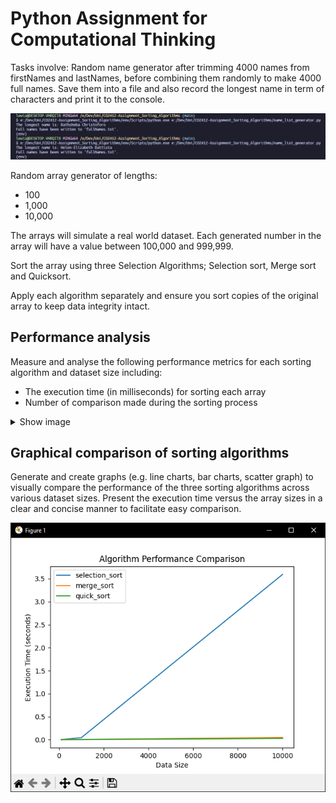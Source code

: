 # Python Assignment for Computational Thinking

Tasks involve:
Random name generator after trimming 4000 names from firstNames and lastNames, before combining them randomly to make 4000 full names. Save them into a file and also record the longest name in term of characters and print it to the console.

![Console output for generating 4000 full names from the two text files after trimming the first 4000 names](./images/Name_Generation_Output.png 'Console output for random name generation')

Random array generator of lengths:

- 100
- 1,000
- 10,000

The arrays will simulate a real world dataset. Each generated number in the array will have a value between 100,000 and 999,999.

Sort the array using three Selection Algorithms; Selection sort, Merge sort and Quicksort.

Apply each algorithm separately and ensure you sort copies of the original array to keep data integrity intact.

## Performance analysis

Measure and analyse the following performance metrics for each sorting algorithm and dataset size including:

- The execution time (in milliseconds) for sorting each array
- Number of comparison made during the sorting process

<details>
  <summary>Show image</summary>
    <img src="./images/Sorting_Execution_Times.png" title="Sorting algorithms execution times in console" alt="Algorithm sorting execution times printed to console" />
</details>

## Graphical comparison of sorting algorithms

Generate and create graphs (e.g. line charts, bar charts, scatter graph) to visually compare the performance of the three sorting algorithms across various dataset sizes.
Present the execution time versus the array sizes in a clear and concise manner to facilitate easy comparison.

![Graph comparing Selection, Merge and Quick sorting algorithms](./images/Graph_Comparison.png 'Sorting Algorithm Graph Example')
